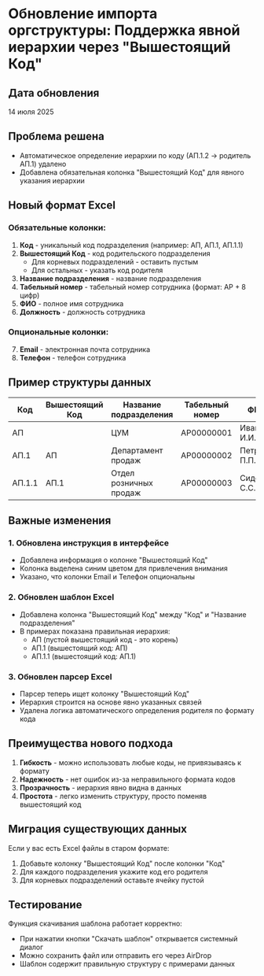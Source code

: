 # Обновление импорта оргструктуры: Поддержка явной иерархии через "Вышестоящий Код"

## Дата обновления
14 июля 2025

## Проблема решена
- Автоматическое определение иерархии по коду (АП.1.2 → родитель АП.1) удалено
- Добавлена обязательная колонка "Вышестоящий Код" для явного указания иерархии

## Новый формат Excel

### Обязательные колонки:
1. **Код** - уникальный код подразделения (например: АП, АП.1, АП.1.1)
2. **Вышестоящий Код** - код родительского подразделения
   - Для корневых подразделений - оставить пустым
   - Для остальных - указать код родителя
3. **Название подразделения** - название подразделения
4. **Табельный номер** - табельный номер сотрудника (формат: АР + 8 цифр)
5. **ФИО** - полное имя сотрудника
6. **Должность** - должность сотрудника

### Опциональные колонки:
7. **Email** - электронная почта сотрудника
8. **Телефон** - телефон сотрудника

## Пример структуры данных

| Код | Вышестоящий Код | Название подразделения | Табельный номер | ФИО | Должность | Email | Телефон |
|-----|-----------------|------------------------|-----------------|-----|-----------|-------|---------|
| АП | | ЦУМ | АР00000001 | Иванов И.И. | Генеральный директор | ivanov@tsum.ru | +7(495)123-45-67 |
| АП.1 | АП | Департамент продаж | АР00000002 | Петров П.П. | Директор департамента | petrov@tsum.ru | +7(495)123-45-68 |
| АП.1.1 | АП.1 | Отдел розничных продаж | АР00000003 | Сидоров С.С. | Начальник отдела | sidorov@tsum.ru | +7(495)123-45-69 |

## Важные изменения

### 1. Обновлена инструкция в интерфейсе
- Добавлена информация о колонке "Вышестоящий Код"
- Колонка выделена синим цветом для привлечения внимания
- Указано, что колонки Email и Телефон опциональны

### 2. Обновлен шаблон Excel
- Добавлена колонка "Вышестоящий Код" между "Код" и "Название подразделения"
- В примерах показана правильная иерархия:
  - АП (пустой вышестоящий код - это корень)
  - АП.1 (вышестоящий код: АП)
  - АП.1.1 (вышестоящий код: АП.1)

### 3. Обновлен парсер Excel
- Парсер теперь ищет колонку "Вышестоящий Код"
- Иерархия строится на основе явно указанных связей
- Удалена логика автоматического определения родителя по формату кода

## Преимущества нового подхода

1. **Гибкость** - можно использовать любые коды, не привязываясь к формату
2. **Надежность** - нет ошибок из-за неправильного формата кодов
3. **Прозрачность** - иерархия явно видна в данных
4. **Простота** - легко изменить структуру, просто поменяв вышестоящий код

## Миграция существующих данных

Если у вас есть Excel файлы в старом формате:
1. Добавьте колонку "Вышестоящий Код" после колонки "Код"
2. Для каждого подразделения укажите код его родителя
3. Для корневых подразделений оставьте ячейку пустой

## Тестирование

Функция скачивания шаблона работает корректно:
- При нажатии кнопки "Скачать шаблон" открывается системный диалог
- Можно сохранить файл или отправить его через AirDrop
- Шаблон содержит правильную структуру с примерами данных 